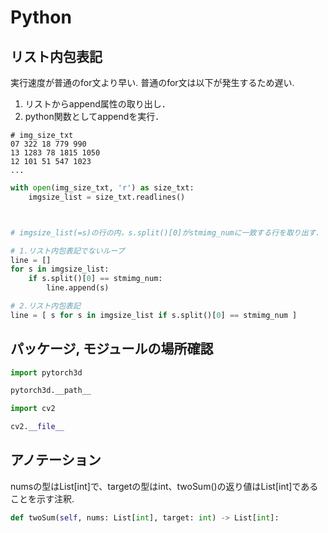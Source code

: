# Python

## リスト内包表記

実行速度が普通のfor文より早い.  普通のfor文は以下が発生するため遅い.  
1. リストからappend属性の取り出し．  
2. python関数としてappendを実行．

```text
# img_size_txt
07 322 18 779 990
13 1283 78 1815 1050
12 101 51 547 1023
...
```

```python
with open(img_size_txt, 'r') as size_txt:
    imgsize_list = size_txt.readlines()



# imgsize_list(=s)の行の内，s.split()[0]がstmimg_numに一致する行を取り出す．

# 1.リスト内包表記でないループ
line = []
for s in imgsize_list:
    if s.split()[0] == stmimg_num:
        line.append(s)

# 2.リスト内包表記
line = [ s for s in imgsize_list if s.split()[0] == stmimg_num ]
```

## パッケージ, モジュールの場所確認

```python
import pytorch3d

pytorch3d.__path__
```

```python
import cv2

cv2.__file__
```

## アノテーション

numsの型はList\[int\]で、targetの型はint、twoSum\(\)の返り値はList\[int\]であることを示す注釈.

```python
def twoSum(self, nums: List[int], target: int) -> List[int]:
```

